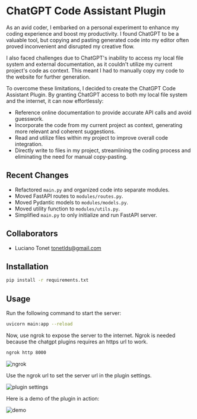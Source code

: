 # ChatGPT Code Assistant Plugin

As an avid coder, I embarked on a personal experiment to enhance my coding experience and boost my productivity. I found ChatGPT to be a valuable tool, but copying and pasting generated code into my editor often proved inconvenient and disrupted my creative flow.

I also faced challenges due to ChatGPT's inability to access my local file system and external documentation, as it couldn't utilize my current project's code as context. This meant I had to manually copy my code to the website for further generation.

To overcome these limitations, I decided to create the ChatGPT Code Assistant Plugin. By granting ChatGPT access to both my local file system and the internet, it can now effortlessly:

- Reference online documentation to provide accurate API calls and avoid guesswork.
- Incorporate the code from my current project as context, generating more relevant and coherent suggestions.
- Read and utilize files within my project to improve overall code integration.
- Directly write to files in my project, streamlining the coding process and eliminating the need for manual copy-pasting.

## Recent Changes

- Refactored `main.py` and organized code into separate modules.
- Moved FastAPI routes to `modules/routes.py`.
- Moved Pydantic models to `modules/models.py`.
- Moved utility function to `modules/utils.py`.
- Simplified `main.py` to only initialize and run FastAPI server.

## Collaborators

- Luciano Tonet <tonetlds@gmail.com>

## Installation

```bash
pip install -r requirements.txt
```
## Usage

Run the following command to start the server:

```bash
uvicorn main:app --reload
```
Now, use ngrok to expose the server to the internet.
Ngrok is needed because the chatgpt plugins requires an https url to work.

```bash
ngrok http 8000
```
![ngrok](ngrok.png)

Use the ngrok url to set the server url in the plugin settings.

![plugin settings](add-plugin.png)

Here is a demo of the plugin in action:

![demo](demo.png)
